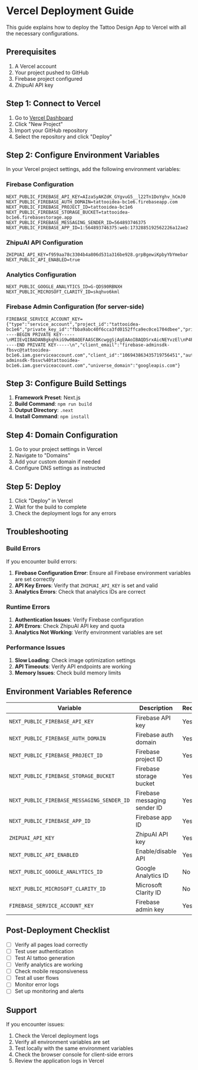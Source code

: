 # Vercel Deployment Guide

This guide explains how to deploy the Tattoo Design App to Vercel with all the necessary configurations.

## Prerequisites

1. A Vercel account
2. Your project pushed to GitHub
3. Firebase project configured
4. ZhipuAI API key

## Step 1: Connect to Vercel

1. Go to [Vercel Dashboard](https://vercel.com/dashboard)
2. Click "New Project"
3. Import your GitHub repository
4. Select the repository and click "Deploy"

## Step 2: Configure Environment Variables

In your Vercel project settings, add the following environment variables:

### Firebase Configuration
```
NEXT_PUBLIC_FIREBASE_API_KEY=AIzaSyAKZdK_GYgvuG5__l22Tn1DoYghv_hCmJ0
NEXT_PUBLIC_FIREBASE_AUTH_DOMAIN=tattooidea-bc1e6.firebaseapp.com
NEXT_PUBLIC_FIREBASE_PROJECT_ID=tattooidea-bc1e6
NEXT_PUBLIC_FIREBASE_STORAGE_BUCKET=tattooidea-bc1e6.firebasestorage.app
NEXT_PUBLIC_FIREBASE_MESSAGING_SENDER_ID=564893746375
NEXT_PUBLIC_FIREBASE_APP_ID=1:564893746375:web:1732885192562226a12ae2
```

### ZhipuAI API Configuration
```
ZHIPUAI_API_KEY=f959aa78c3304b4a806d531a316be928.grpBgewiKpbyYbYmebar
NEXT_PUBLIC_API_ENABLED=true
```

### Analytics Configuration
```
NEXT_PUBLIC_GOOGLE_ANALYTICS_ID=G-QDS90RBNXH
NEXT_PUBLIC_MICROSOFT_CLARITY_ID=skqhvo6kml
```

### Firebase Admin Configuration (for server-side)
```
FIREBASE_SERVICE_ACCOUNT_KEY={"type":"service_account","project_id":"tattooidea-bc1e6","private_key_id":"fbba9abc40f6cca3fd0152ffca9ec0ce1704dbee","private_key":"-----BEGIN PRIVATE KEY-----\nMIIEvQIBADANBgkqhkiG9w0BAQEFAASCBKcwggSjAgEAAoIBAQDSrxAicNEYvzEl\nP4PpEqBW092eiugxDwM7pw6oL7L9Hkp71U0GXx/d8MNXLBlHgVdmzQOouJNLMiQL\nE0rT9RZadwk5pJgujLU8g3ETcHZ9ghduxmZ7fe8wHRxtz+HII2OE1/z2e0gKZJzx\nKPOUwxJ4WvWu0vmGhtISi903r0qZmsDQbQe6fjVGmANrEzDoQvy/kX8VahcQqUc5\nBS10RKV1m/mgTdlZccTlBohqIuAEASx1ZtGRTizcfS09jJkFDqV/HZGCB8pHzk2g\nBB1IrIYActTkkJasulBtxAiSskJk2BYNGrlye1isHi2rDGTRuEqECU2TepQAuZPI\n5dJs6WH9AgMBAAECggEACDJwexk5lsVljkXyMMDH7+jkAABL4rtrTEhb0nZcopV+\n9Ld1UjtO5u3a+SAe8asaG/FRDvZIy3hYHP2Iqpt9XagGT1xUjBxvDBDZzEBSvopa\nYAskafHvOvIprNTAO5mzjF5yRKLCSEk8Lp6BxPbGrVvDSvnWudcIAwRhvIIQ8c3t\n9k62ifv3scB17LrC8a6i5Oqs53ElMtLVSgx42oQrBOlvotqhg0CxzCImXL+9Cddi\nmkTKzccSKJ/RwLAZaOO/HJh+o85CGGKIOKX5ayAvMaN3Qj0sjS73F7wgV6AEx95O\ntEyskOv6PBE2Q1XtIJrDAv7Vc/s23/HnrB/Lfug0nwKBgQD5woqpLZMTMSbL4G8C\ni5yIjGFam/bvV/dccwAYtlrIqNxiaxzJ9gsexMWbDxuO4dpeY2ijozSrK7aphFa8\nmsBWOfZYbWjtCkc5qj3bqknfqXFYcwR/chrBNqFquN1wSav3OfQyOVBA3Q4tlsCr\nabADuhLagzAPvZstcNcfG5F5EwKBgQDX8pd4d4y0+oDLZJ8pFHSZKHjMh7OUjoqE\nGB6otsh1qmIQfmfbk9bbL/AXA7R+GqEc6wPpXhLR2yVafgpLfaaCgYyRjUbOyQkd\n+1f6dZz3T/7NaUmuaQoOA/5ZIt5eOVELCRfzT0S2YlYHWnjkAXx1qoDSIFaLpGkV\nq7FeKMuqrwKBgDGw+gOE1ME5wz1G7u8ztbYZL/lmFHA0MTvMiZVhGpjXt9lA9F5e\nPIInpiUekV4RI3AqGRSNkRoJPXNmqBcoNuIw8AlR41Fd/SPE8j+1FrOQM8PkRl3Q\n5u/QHbdtBmmjzroGZsZjTstI79w0JSs1gNaM+9lLxpErKSeWTsaapovPAoGAXGqO\nllibWAxouCK81qjRaYZfhDCDEw2ZjASCgnOPAIRFaYefTOJNLgqq9j54rQsabjTJ\nvMKszTC7IKoWH86LRwjILrZGWlLA2xrowOA6p8CNbD0l8kUzr2HYJS99+NcQruda\nX59J6b/Vz1nRqMpWCElKziJWx3Y6HrMWuhQ9bTMCgYEA006ue6WTKNxzuknMrO2K\n0iZOWngyMNgZUFLSi6vOoQpEpdihCD8a61wbMa+RMxkAiTUa0mP1vlE/W1VvCkJ4\nnrksw/puZ6ziWROvJBFVVZ2pXJc0aTgu6RFpdhRVXv3YyeqX7Wi6OCCt4TFStQvQ\n82rhaILUTXMZEVGjd8ss5Ms=\n-----END PRIVATE KEY-----\n","client_email":"firebase-adminsdk-fbsvc@tattooidea-bc1e6.iam.gserviceaccount.com","client_id":"106943863435719756451","auth_uri":"https://accounts.google.com/o/oauth2/auth","token_uri":"https://oauth2.googleapis.com/token","auth_provider_x509_cert_url":"https://www.googleapis.com/oauth2/v1/certs","client_x509_cert_url":"https://www.googleapis.com/robot/v1/metadata/x509/firebase-adminsdk-fbsvc%40tattooidea-bc1e6.iam.gserviceaccount.com","universe_domain":"googleapis.com"}
```

## Step 3: Configure Build Settings

1. **Framework Preset**: Next.js
2. **Build Command**: `npm run build`
3. **Output Directory**: `.next`
4. **Install Command**: `npm install`

## Step 4: Domain Configuration

1. Go to your project settings in Vercel
2. Navigate to "Domains"
3. Add your custom domain if needed
4. Configure DNS settings as instructed

## Step 5: Deploy

1. Click "Deploy" in Vercel
2. Wait for the build to complete
3. Check the deployment logs for any errors

## Troubleshooting

### Build Errors

If you encounter build errors:

1. **Firebase Configuration Error**: Ensure all Firebase environment variables are set correctly
2. **API Key Errors**: Verify that `ZHIPUAI_API_KEY` is set and valid
3. **Analytics Errors**: Check that analytics IDs are correct

### Runtime Errors

1. **Authentication Issues**: Verify Firebase configuration
2. **API Errors**: Check ZhipuAI API key and quota
3. **Analytics Not Working**: Verify environment variables are set

### Performance Issues

1. **Slow Loading**: Check image optimization settings
2. **API Timeouts**: Verify API endpoints are working
3. **Memory Issues**: Check build memory limits

## Environment Variables Reference

| Variable | Description | Required |
|----------|-------------|----------|
| `NEXT_PUBLIC_FIREBASE_API_KEY` | Firebase API key | Yes |
| `NEXT_PUBLIC_FIREBASE_AUTH_DOMAIN` | Firebase auth domain | Yes |
| `NEXT_PUBLIC_FIREBASE_PROJECT_ID` | Firebase project ID | Yes |
| `NEXT_PUBLIC_FIREBASE_STORAGE_BUCKET` | Firebase storage bucket | Yes |
| `NEXT_PUBLIC_FIREBASE_MESSAGING_SENDER_ID` | Firebase messaging sender ID | Yes |
| `NEXT_PUBLIC_FIREBASE_APP_ID` | Firebase app ID | Yes |
| `ZHIPUAI_API_KEY` | ZhipuAI API key | Yes |
| `NEXT_PUBLIC_API_ENABLED` | Enable/disable API | Yes |
| `NEXT_PUBLIC_GOOGLE_ANALYTICS_ID` | Google Analytics ID | No |
| `NEXT_PUBLIC_MICROSOFT_CLARITY_ID` | Microsoft Clarity ID | No |
| `FIREBASE_SERVICE_ACCOUNT_KEY` | Firebase admin key | Yes |

## Post-Deployment Checklist

- [ ] Verify all pages load correctly
- [ ] Test user authentication
- [ ] Test AI tattoo generation
- [ ] Verify analytics are working
- [ ] Check mobile responsiveness
- [ ] Test all user flows
- [ ] Monitor error logs
- [ ] Set up monitoring and alerts

## Support

If you encounter issues:

1. Check the Vercel deployment logs
2. Verify all environment variables are set
3. Test locally with the same environment variables
4. Check the browser console for client-side errors
5. Review the application logs in Vercel 